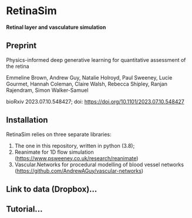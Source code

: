 # RetinaSim

**Retinal layer and vasculature simulation**
## Preprint

Physics-informed deep generative learning for quantitative assessment of the retina

Emmeline Brown, Andrew Guy, Natalie Holroyd, Paul Sweeney, Lucie Gourmet, Hannah Coleman, Claire Walsh, Rebecca Shipley, Ranjan Rajendram, Simon Walker-Samuel

bioRxiv 2023.07.10.548427; doi: https://doi.org/10.1101/2023.07.10.548427

## Installation

RetinaSim relies on three separate libraries:
1) The one in this repository, written in python (3.8);
2) Reanimate for 1D flow simulation (https://www.psweeney.co.uk/research/reanimate)
3) Vascular.Networks for procedural modelling of blood vessel networks (https://github.com/AndrewAGuy/vascular-networks)

## Link to data (Dropbox)...
## Tutorial...
